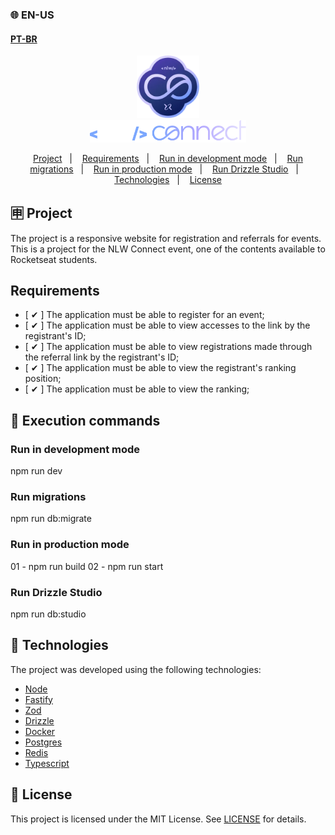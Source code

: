 ### 🌐 EN-US
#### [PT-BR](https://github.com/ArthurFakhouri/nlw-connect-server/blob/main/README.md)

<div align="center">
    <img alt="nlw-co" title="#nlw-co" src=".github/favicon.webp" width="100px" />
</div>
<div align="center">
    <img alt="nlw-connect" title="#nlw-connect" src=".github/logo.svg" width="250px" />
</div>

<p align="center">
  <a href="#-project">Project</a>&nbsp;&nbsp;&nbsp;|&nbsp;&nbsp;&nbsp;
  <a href="#requirements">Requirements</a>&nbsp;&nbsp;&nbsp;|&nbsp;&nbsp;&nbsp;
  <a href="#run-in-development-mode">Run in development mode</a>&nbsp;&nbsp;&nbsp;|&nbsp;&nbsp;&nbsp;
  <a href="#run-migrations">Run migrations</a>&nbsp;&nbsp;&nbsp;|&nbsp;&nbsp;&nbsp;
  <a href="#run-in-production-mode">Run in production mode</a>&nbsp;&nbsp;&nbsp;|&nbsp;&nbsp;&nbsp;
  <a href="#run-drizzle-studio">Run Drizzle Studio</a>&nbsp;&nbsp;&nbsp;|&nbsp;&nbsp;&nbsp;
  <a href="#-technology">Technologies</a>&nbsp;&nbsp;&nbsp;|&nbsp;&nbsp;&nbsp;
  <a href="#memo-license">License</a>
</p>

## 🈸 Project

The project is a responsive website for registration and referrals for events. This is a project for the NLW Connect event, one of the contents available to Rocketseat students.

## Requirements

- [ ✔ ] The application must be able to register for an event;
- [ ✔ ] The application must be able to view accesses to the link by the registrant's ID;
- [ ✔ ] The application must be able to view registrations made through the referral link by the registrant's ID;
- [ ✔ ] The application must be able to view the registrant's ranking position;
- [ ✔ ] The application must be able to view the ranking;

## 🔧 Execution commands

### Run in development mode
npm run dev

### Run migrations
npm run db:migrate

### Run in production mode
01 - npm run build
02 - npm run start

### Run Drizzle Studio
npm run db:studio

## 🚀 Technologies

The project was developed using the following technologies:

- [Node](https://nodejs.org)
- [Fastify](https://fastify.dev)
- [Zod](https://zod.dev)
- [Drizzle](https://orm.drizzle.team)
- [Docker](https://www.docker.com)
- [Postgres](https://www.postgresql.org)
- [Redis](https://redis.io)
- [Typescript](https://www.typescriptlang.org)

## :memo: License
This project is licensed under the MIT License. See [LICENSE](LICENSE) for details.
